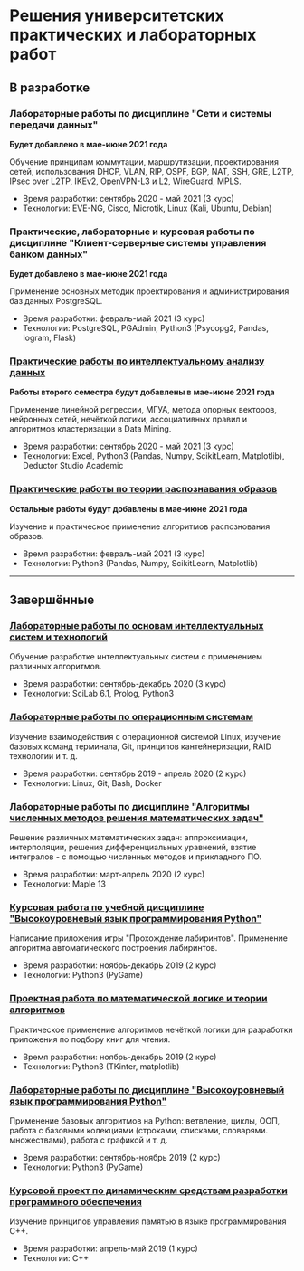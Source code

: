 # Решения университетских практических и лабораторных работ

## В разработке

### Лабораторные работы по дисциплине "Сети и системы передачи данных" 

**Будет добавлено в мае-июне 2021 года**

Обучение принципам коммутации, маршрутизации, проектирования сетей, использования DHCP, VLAN, RIP, OSPF, BGP, NAT, SSH, GRE, L2TP, IPsec over L2TP, IKEv2, OpenVPN-L3 и L2, WireGuard, MPLS.

* Время разработки: сентябрь 2020 - май 2021 (3 курс)  
* Технологии: EVE-NG, Cisco, Microtik, Linux (Kali, Ubuntu, Debian)

### Практические, лабораторные и курсовая работы по дисциплине "Клиент-серверные системы управления банком данных" 

**Будет добавлено в мае-июне 2021 года**

Применение основных методик проектирования и администрирования баз данных PostgreSQL.

* Время разработки: февраль-май 2021 (3 курс)  
* Технологии: PostgreSQL, PGAdmin, Python3 (Psycopg2, Pandas, Iogram, Flask)

### [Практические работы по интеллектуальному анализу данных](./Интеллектуальный%20анализ)

**Работы второго семестра будут добавлены в мае-июне 2021 года**

Применение линейной регрессии, МГУА, метода опорных векторов, нейронных сетей, нечёткой логики, ассоциативных правил и алгоритмов кластеризации в Data Mining.

* Время разработки: сентябрь 2020 - май 2021 (3 курс)  
* Технологии: Excel, Python3 (Pandas, Numpy, ScikitLearn, Matplotlib), Deductor Studio Academic 

### [Практические работы по теории распознавания образов](./Распознавание%20образов)

**Остальные работы будут добавлены в мае-июне 2021 года**

Изучение и практическое применение алгоритмов распознования образов.

* Время разработки: февраль-май 2021 (3 курс)  
* Технологии: Python3 (Pandas, Numpy, ScikitLearn, Matplotlib)

---

## Завершённые

### [Лабораторные работы по основам интеллектуальных систем и технологий](./Интеллектуальные%20системы) 

Обучение разработке интеллектуальных систем с применением различных алгоритмов.

* Время разработки: сентябрь-декабрь 2020 (3 курс)  
* Технологии: SciLab 6.1, Prolog, Python3

### [Лабораторные работы по операционным системам](./Операционные%20системы)

Изучение взаимодействия с операционной системой Linux, изучение базовых команд терминала, Git, принципов кантейнеризации, RAID технологии и т. д.

* Время разработки: сентябрь 2019 - апрель 2020 (2 курс)  
* Технологии: Linux, Git, Bash, Docker

### [Лабораторные работы по дисциплине "Алгоритмы численных методов решения математических задач"](./Численные%20методы)

Решение различных математических задач: аппроксимации, интерполяции, решения дифференциальных уравнений, взятие интегралов - с помощью численных методов и прикладного ПО.

* Время разработки: март-апрель 2020 (2 курс)  
* Технологии: Maple 13

### [Курсовая работа по учебной дисциплине "Высокоуровневый язык программирования Python"](https://github.com/Yan-Minotskiy/labyrinth_generating)

Написание приложения игры "Прохождение лабиринтов". Применение алгоритма автоматического построения лабиринтов.

* Время разработки: ноябрь-декабрь 2019 (2 курс)  
* Технологии: Python3 (PyGame)

### [Проектная работа по математической логике и теории алгоритмов](./Мат.%20логика)

Практическое применение алгоритмов нечёткой логики для разработки приложения по подбору книг для чтения.

* Время разработки: ноябрь-декабрь 2019 (2 курс)  
* Технологии: Python3 (TKinter, matplotlib)

### [Лабораторные работы по дисциплине "Высокоуровневый язык программирования Python"](./Python)

Применение базовых алгоритмов на Python: ветвление, циклы, ООП, работа с базовыми колекциями (строками, списками, словарями. множествами), работа с графикой и т. д.

* Время разработки: сентябрь-ноябрь 2019 (2 курс)  
* Технологии: Python3 (PyGame)

### [Курсовой проект по динамическим средствам разработки программного обеспечения](./)

Изучение принципов управления памятью в языке программирования С++.

* Время разработки: апрель-май 2019 (1 курс)  
* Технологии: С++
